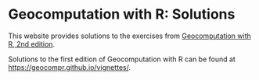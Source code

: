 # Geocomputation with R: Solutions

This website provides solutions to the exercises from [Geocomputation with R, 2nd edition](https://r.geocompx.org/).

Solutions to the first edition of Geocomputation with R can be found at https://geocompr.github.io/vignettes/.

<!--2022-02-11-->
